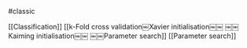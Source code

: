 #classic 

[[Classification]]
[[k-Fold cross validation￼Xavier initialisation￼￼
￼￼Kaiming initialisation￼￼
￼￼Parameter search]]
[[Parameter search]]

